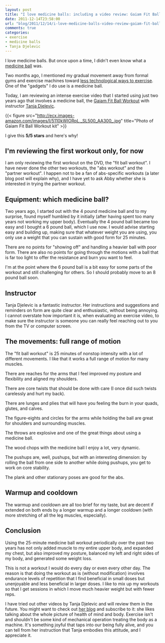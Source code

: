 ```yaml
---
layout: post
title: "I love medicine balls: including a video review: Gaiam Fit Ball Workout"
date: 2011-12-14T23:58:00
url: "blog/2011/12/14/i-love-medicine-balls-video-review-gaiam-fit-ball-workout/"
comments: true
categories:
- exercise
- medicine balls
- Tanja Djelevic
---
```

I love medicine balls. But once upon a time, I didn't even know what a [medicine ball](http://en.wikipedia.org/wiki/Medicine_ball) was.

Two months ago, I mentioned my gradual movement away from formal gyms and exercise machines toward [less technological ways to exercise](/blog/2011/10/17/the-joys-of-convict-conditioning-bodyweight-exercising/). One of the "gadgets" I do use is a medicine ball.

Today, I am reviewing an intense exercise video that I started using just two years ago that involves a medicine ball, the [Gaiam Fit Ball Workout](http://www.amazon.com/Gaiam-05-52846-Fit-Ball-Workout/dp/B0012K1BM8) with instructor [Tanja Djelevic](http://www.tanjadjelevic.com/).

{{< figure src="http://ecx.images-amazon.com/images/I/5110kWIORpL._SL500_AA300_.jpg" title="Photo of Gaiam Fit Ball Workout kit" >}}

I give this **5/5 stars** and here's why!

<!--more-->

## I'm reviewing the first workout only, for now

I am only reviewing the first workout on the DVD, the "fit ball workout". I have never done the other two workouts, the "abs workout" and the "partner workout". I happen not to be a fan of abs-specific workouts (a later blog post will explain why), and I have yet to ask Abby whether she is interested in trying the partner workout.

## Equipment: which medicine ball?

Two years ago, I started out with the 4 pound medicine ball and to my surprise, found myself humbled by it initially (after having spent too many years not working my upper body). Eventually the 4 pound ball became too easy and I bought a 6 pound ball, which I use now. I would advise starting easy and building up, making sure that whatever weight you are using, you only use a weight that you can sustain with good form for 25 minutes.

There are no points for "showing off" and handling a heavier ball with poor form. There are also no points for going through the motions with a ball that is far too light to offer the resistance and burn you want to feel.

I'm at the point where the 6 pound ball is a bit easy for some parts of the workout and still challenging for others. So I should probably move to an 8 pound ball soon.

## Instructor

Tanja Djelevic is a fantastic instructor. Her instructions and suggestions and reminders on form are quite clear and enthusiastic, without being annoying. I cannot overstate how important it is, when evaluating an exercise video, to make sure the instructor is someone you can really feel reaching out to you from the TV or computer screen.

## The movements: full range of motion

The "fit ball workout" is 25 minutes of nonstop intensity with a lot of different movements. I like that it works a full range of motion for many muscles. 

There are reaches for the arms that I feel improved my posture and flexibility and aligned my shoulders.

There are core twists that should be done with care (I once did such twists carelessly and hurt my back).

There are lunges and plies that will have you feeling the burn in your quads, glutes, and calves.

The figure-eights and circles for the arms while holding the ball are great for shoulders and surrounding muscles.

The throws are explosive and one of the great things about using a medicine ball.

The wood chops with the medicine ball I enjoy a lot, very dynamic.

The pushups are, well, pushups, but with an interesting dimension: by rolling the ball from one side to another while doing pushups, you get to work on core stability.

The plank and other stationary poses are good for the abs.

## Warmup and cooldown

The warmup and cooldown are all too brief for my taste, but are decent if extended on both ends by a longer warmup and a longer cooldown (with more stretching of all the leg muscles, especially).

## Conclusion

Using the 25-minute medicine ball workout periodically over the past two years has not only added muscle to my entire upper body, and expanded my chest, but also improved my posture, balanced my left and right sides of my body, and generated some weight loss.

This is not a workout I would do every day or even every other day. The reason is that doing the workout as is (without modification) involves endurance levels of repetition that I find beneficial in small doses but unenjoyable and less beneficial in larger doses. I like to mix up my workouts so that I get sessions in which I move much heavier weight but with fewer reps.

I have tried out other videos by Tanja Djelevic and will review them in the future. You might want to check out [her blog](http://tanjadjelevic.com/blog/) and subscribe to it: she likes talking about the whole picture of health of mind and body. Exercise isn't and shouldn't be some kind of mechanical operation treating the body as a machine. It's something joyful that taps into our being fully alive, and you can tell from her instruction that Tanja embodies this attitude, and I appreciate it.
